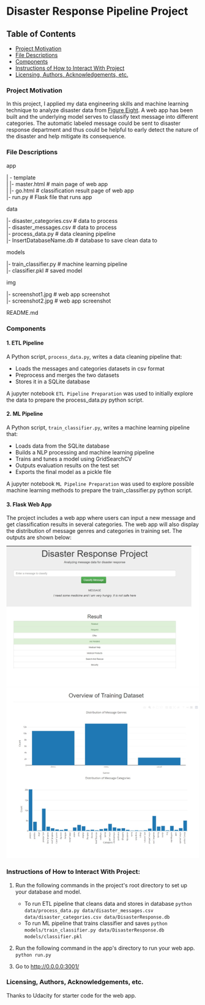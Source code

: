 # Disaster Response Pipeline Project

## Table of Contents
 * [Project Motivation](#project-motivation)
 * [File Descriptions](#file-descriptions)
 * [Components](#components)
 * [Instructions of How to Interact With Project](#instructions-of-how-to-interact-with-project)
 * [Licensing, Authors, Acknowledgements, etc.](#licensing-authors-acknowledgements-etc)
 
### Project Motivation
In this project, I applied my data engineering skills and machine learning technique to analyze disaster data from [Figure Eight](https://appen.com/). A web app has been built and the underlying model serves to classify text message into different categories. The automatic labeled message could be sent to disaster response department and thus could be helpful to early detect the nature of the disaster and help mitigate its consequence.

### File Descriptions
app    

| - template    
| |- master.html # main page of web app    
| |- go.html # classification result page of web app    
|- run.py # Flask file that runs app    


data    

|- disaster_categories.csv # data to process    
|- disaster_messages.csv # data to process    
|- process_data.py # data cleaning pipeline    
|- InsertDatabaseName.db # database to save clean data to     


models   

|- train_classifier.py # machine learning pipeline     
|- classifier.pkl # saved model     

img

|- screenshot1.jpg # web app screenshot   
|- screenshot2.jpg # web app screenshot

README.md    

### Components

#### 1. ETL Pipeline
A Python script, `process_data.py`, writes a data cleaning pipeline that:

 - Loads the messages and categories datasets in csv format
 - Preprocess and merges the two datasets 
 - Stores it in a SQLite database
 
A jupyter notebook `ETL Pipeline Preparation` was used to initially explore the data to prepare the process_data.py python script. 
 
#### 2. ML Pipeline
A Python script, `train_classifier.py`, writes a machine learning pipeline that:

 - Loads data from the SQLite database
 - Builds a NLP processing and machine learning pipeline
 - Trains and tunes a model using GridSearchCV
 - Outputs evaluation results on the test set
 - Exports the final model as a pickle file
 
A jupyter notebook `ML Pipeline Preparation` was used to explore possible machine learning methods to prepare the train_classifier.py python script. 

#### 3. Flask Web App
The project includes a web app where users can input a new message and get classification results in several categories. The web app will also display the distribution of message genres and categories in training set. The outputs are shown below:

![](https://github.com/zhukuixi/Udacity_DataScientistNanoDegree/blob/main/Project2_DisasterResponsePipeline/img/screenshot1.jpg)  
![](https://github.com/zhukuixi/Udacity_DataScientistNanoDegree/blob/main/Project2_DisasterResponsePipeline/img/screenshot2.jpg)



### Instructions of How to Interact With Project:
1. Run the following commands in the project's root directory to set up your database and model.

    - To run ETL pipeline that cleans data and stores in database
        `python data/process_data.py data/disaster_messages.csv data/disaster_categories.csv data/DisasterResponse.db`
    - To run ML pipeline that trains classifier and saves
        `python models/train_classifier.py data/DisasterResponse.db models/classifier.pkl`

2. Run the following command in the app's directory to run your web app.
    `python run.py`

3. Go to http://0.0.0.0:3001/

### Licensing, Authors, Acknowledgements, etc.
Thanks to Udacity for starter code for the web app. 
